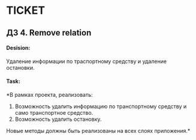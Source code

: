 # TICKET
## ДЗ 4. Remove relation


#### Desision: 
Удаление информации по траспортному средству и удаление остановки. <br>

#### Task: 
*В рамках проекта, реализовать: <br>
1. Возможность удалить информацию по транспортному средству и само транспортное средство.<br>
2. Возможность удалить остановку.<br>


Новые методы должны быть реализованы на всех слоях приложения.*<br>


